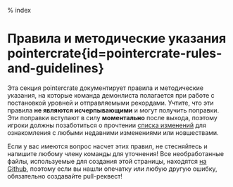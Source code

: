 % index

<div class='panel fade js-scroll-anim' data-anim='fade'>

# Правила и методические указания pointercrate{id=pointercrate-rules-and-guidelines}

Эта секция pointercrate документирует правила и методические указания, на которые команда демонлиста полагается при работе с постановкой уровней и отправляемыми рекордами. Учтите, что эти правила **не являются исчерпывающими** и могут получить поправки. Эти поправки вступают в силу **моментально** после выхода, поэтому игроки должны позаботиться о прочтении [списка изменений](/guidelines/#changelog) для ознакомления с любыми недавними изменениями или новшествами.

Если у вас имеются вопрос насчет этих правил, не стесняйтесь и напишите любому члену команды для уточнения! Все необработанные файлы, используемые для создания этой страницы, находятся [на Github](https://github.com/stadust/demonlist-guidelines-ru), поэтому если вы нашли опечатку или любую другую ошибку, обязательно создавайте pull-реквест!

</div>
